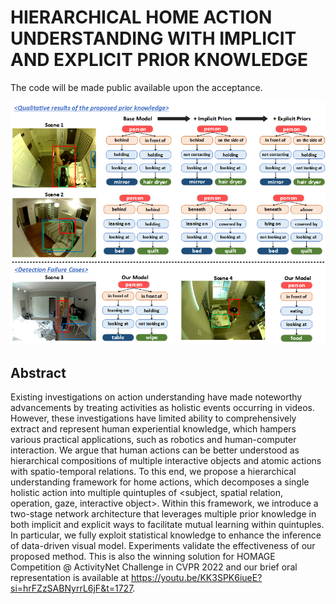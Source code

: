 # HIERARCHICAL HOME ACTION UNDERSTANDING WITH IMPLICIT AND EXPLICIT PRIOR KNOWLEDGE

The code will be made public available upon the acceptance.

![fig3](./fig3_sup.png)


## Abstract
Existing investigations on action understanding have made noteworthy advancements by treating activities as holistic events occurring in videos. However, these investigations have limited ability to comprehensively extract and represent human experiential knowledge, which hampers various practical applications, such as robotics and human-computer interaction. We argue that human actions can be better understood as hierarchical compositions of multiple interactive objects and atomic actions with spatio-temporal relations. To this end, we propose a hierarchical understanding framework for home actions, which decomposes a single holistic action into multiple quintuples of <subject, spatial relation, operation, gaze, interactive object>. Within this framework, we introduce a two-stage network architecture that leverages multiple prior knowledge in both implicit and explicit ways to facilitate mutual learning within quintuples. In particular, we fully exploit statistical knowledge to enhance the inference of data-driven visual model. Experiments validate the effectiveness of our proposed method. This is also the winning solution for HOMAGE Competition @ ActivityNet Challenge in CVPR 2022 and our brief oral representation is available at https://youtu.be/KK3SPK6iueE?si=hrFZzSABNyrrL6jF&t=1727.

